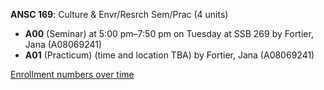 **ANSC 169**: Culture & Envr/Resrch Sem/Prac (4 units)

- **A00** (Seminar) at 5:00 pm–7:50 pm on Tuesday at SSB 269 by Fortier, Jana (A08069241)
- **A01** (Practicum) (time and location TBA) by Fortier, Jana (A08069241)

[Enrollment numbers over time](./ANSC169.tsv)
